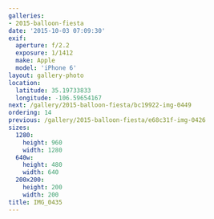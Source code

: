 ```yaml
---
galleries:
- 2015-balloon-fiesta
date: '2015-10-03 07:09:30'
exif:
  aperture: f/2.2
  exposure: 1/1412
  make: Apple
  model: 'iPhone 6'
layout: gallery-photo
location:
  latitude: 35.19733833
  longitude: -106.59654167
next: /gallery/2015-balloon-fiesta/bc19922-img-0449
ordering: 14
previous: /gallery/2015-balloon-fiesta/e68c31f-img-0426
sizes:
  1280:
    height: 960
    width: 1280
  640w:
    height: 480
    width: 640
  200x200:
    height: 200
    width: 200
title: IMG_0435
---
```

